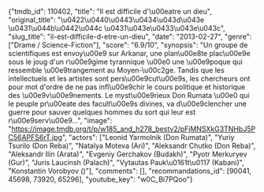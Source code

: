 {"tmdb_id": 110402, "title": "Il est difficile d'\u00eatre un dieu", "original_title": "\u0422\u0440\u0443\u0434\u043d\u043e \u0431\u044b\u0442\u044c \u0431\u043e\u0433\u043e\u043c", "slug_title": "il-est-difficile-d-etre-un-dieu", "date": "2013-02-27", "genre": ["Drame / Science-Fiction"], "score": "6.9/10", "synopsis": "Un groupe de scientifiques est envoy\u00e9 sur Arkanar, une plan\u00e8te plac\u00e9e sous le joug d'un r\u00e9gime tyrannique \u00e0 une \u00e9poque qui ressemble \u00e9trangement au Moyen-\u00c2ge. Tandis que les intellectuels et les artistes sont pers\u00e9cut\u00e9s, les chercheurs ont pour mot d'ordre de ne pas infl\u00e9chir le cours politique et historique des \u00e9v\u00e9nements. Le myst\u00e9rieux Don Rumata \u00e0 qui le peuple pr\u00eate des facult\u00e9s divines, va d\u00e9clencher une guerre pour sauver quelques hommes du sort qui leur est r\u00e9serv\u00e9...", "image": "https://image.tmdb.org/t/p/w185_and_h278_bestv2/pFjMNSXkG3TNHbJ5PC56APFS6rT.jpg", "actors": ["Leonid Yarmolnik (Don Rumata)", "Yuriy Tsurilo (Don Reba)", "Natalya Moteva (Ari)", "Aleksandr Chutko (Don Reba)", "Aleksandr Ilin (Arata)", "Evgeniy Gerchakov (Budakh)", "Pyotr Merkuryev (Gur)", "Juris Laucinsh (Palach)", "Vytautas Pauk\u0161t\u0117 (Kabani)", "Konstantin Vorobyov ()"], "comments": [], "recommandations_id": [90041, 45698, 73920, 65296], "youtube_key": "w0C_Bi7PQoo"}